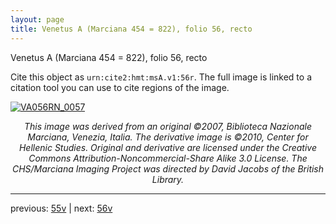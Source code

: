 ```yaml
---
layout: page
title: Venetus A (Marciana 454 = 822), folio 56, recto
---
```


Venetus A (Marciana 454 = 822), folio 56, recto

Cite this object as `urn:cite2:hmt:msA.v1:56r`.  The full image is linked to a citation tool you can use to cite regions of the image.

[![VA056RN_0057](http://www.homermultitext.org/iipsrv?IIIF=/project/homer/pyramidal/deepzoom/hmt/vaimg/2017a/VA056RN_0057.tif/full/800,/0/default.jpg)](http://www.homermultitext.org/ict2/?urn=urn:cite2:hmt:vaimg.2017a:VA056RN_0057) 

<p style="text-align: center; font-style: italic;">This image was derived from an original ©2007, Biblioteca Nazionale Marciana, Venezia, Italia. The derivative image is ©2010, Center for Hellenic Studies. Original and derivative are licensed under the Creative Commons Attribution-Noncommercial-Share Alike 3.0 License. The CHS/Marciana Imaging Project was directed by David Jacobs of the British Library.</p>

---

previous: [55v](../55v/) | next: [56v](../56v/)